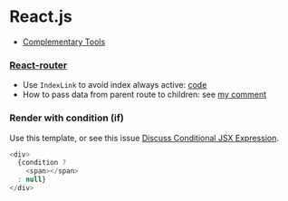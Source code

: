 # React.js
- [Complementary Tools](https://github.com/facebook/react/wiki/Complementary-Tools)

### [React-router](https://github.com/rackt/react-router)
- Use `IndexLink` to avoid index always active: [code](https://github.com/rackt/react-router/blob/master/examples/active-links/app.js#L17)
- How to pass data from parent route to children: see [my comment](https://github.com/rackt/react-router/issues/1857#issuecomment-174080760)

### Render with condition (if)
Use this template, or see this issue [Discuss Conditional JSX Expression](https://github.com/reactjs/react-future/issues/35).

```js
<div>
  {condition ?
    <span></span>
  : null}
</div>
```